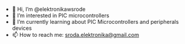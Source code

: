 - 👋 Hi, I’m @elektronikawsrode
- 👀 I’m interested in PIC microcontrollers
- 🌱 I’m currently learning about PIC Microcontrollers and peripherals devices
- 📫 How to reach me: sroda.elektronika@gmail.com

<!---
elektronikawsrode/elektronikawsrode is a ✨ special ✨ repository because its `README.md` (this file) appears on your GitHub profile.
You can click the Preview link to take a look at your changes.
--->
